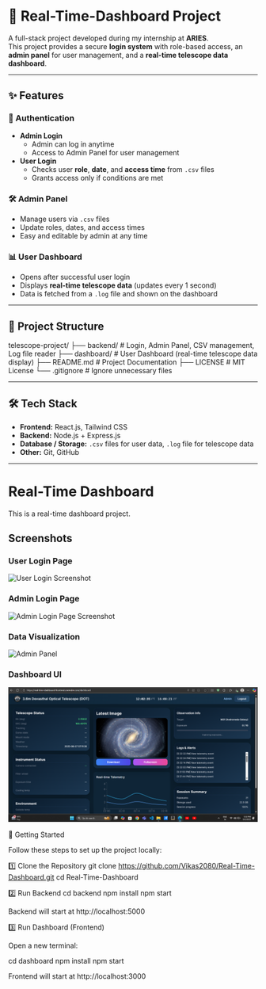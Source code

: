 # 🔭 Real-Time-Dashboard Project

A full-stack project developed during my internship at **ARIES**.  
This project provides a secure **login system** with role-based access, an **admin panel** for user management, and a **real-time telescope data dashboard**.

---

## ✨ Features
### 🔐 Authentication
- **Admin Login**
  - Admin can log in anytime
  - Access to Admin Panel for user management
- **User Login**
  - Checks user **role**, **date**, and **access time** from `.csv` files
  - Grants access only if conditions are met

### 🛠️ Admin Panel
- Manage users via `.csv` files
- Update roles, dates, and access times
- Easy and editable by admin at any time

### 📊 User Dashboard
- Opens after successful user login
- Displays **real-time telescope data** (updates every 1 second)
- Data is fetched from a `.log` file and shown on the dashboard

---

## 📂 Project Structure
telescope-project/
├── backend/ # Login, Admin Panel, CSV management, Log file reader
├── dashboard/ # User Dashboard (real-time telescope data display)
├── README.md # Project Documentation
├── LICENSE # MIT License
└── .gitignore # Ignore unnecessary files


---

## 🛠️ Tech Stack
- **Frontend:** React.js, Tailwind CSS  
- **Backend:** Node.js + Express.js  
- **Database / Storage:** `.csv` files for user data, `.log` file for telescope data  
- **Other:** Git, GitHub  

---
# Real-Time Dashboard

This is a real-time dashboard project.

## Screenshots

### User Login Page
![User Login Screenshot](assets/UserLogin.png)

### Admin Login Page
![Admin Login Page Screenshot](assets/AdminLogin.png)

### Data Visualization
![Admin Panel](assets/AdminPanel.png)

### Dashboard UI
![Dashboard UI Screenshot](dashboard/assets/Dashboard.png)




🚀 Getting Started

Follow these steps to set up the project locally:

1️⃣ Clone the Repository
git clone https://github.com/Vikas2080/Real-Time-Dashboard.git
cd Real-Time-Dashboard

2️⃣ Run Backend
cd backend
npm install
npm start


Backend will start at http://localhost:5000

3️⃣ Run Dashboard (Frontend)

Open a new terminal:

cd dashboard
npm install
npm start


Frontend will start at http://localhost:3000
